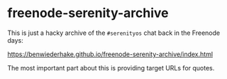 # freenode-serenity-archive

This is just a hacky archive of the `#serenityos` chat back in the Freenode days:

https://benwiederhake.github.io/freenode-serenity-archive/index.html

The most important part about this is providing target URLs for quotes.
